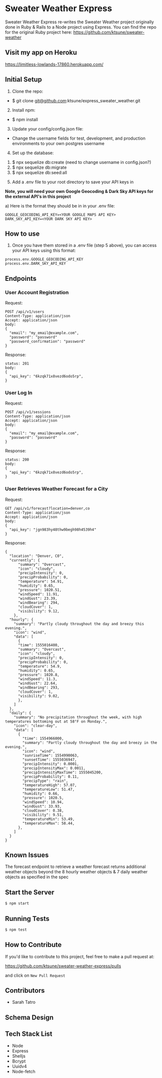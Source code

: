 # Sweater Weather Express

Sweater Weather Express re-writes the Sweater Weather project originally done in Ruby & Rails to a Node project using Express. You can find the repo for the original Ruby project here: https://github.com/ktsune/sweater-weather

## Visit my app on Heroku
https://limitless-lowlands-17860.herokuapp.com/

## Initial Setup
1) Clone the repo:
- $ git clone git@github.com:ktsune/express_sweater_weather.git

2) Install npm:
- $ npm install

3) Update your config/config.json file:
- Change the username fields for test, development, and production environments to your own postgres username

4) Set up the database:
  1. $ npx sequelize db:create (need to change username in config.json?)
  2. $ npx sequelize db:migrate
  3. $ npx sequelize db:seed:all

5) Add a .env file to your root directory to save your API keys in

  **Note, you will need your own Google Geocoding & Dark Sky API keys for the external API's in this project**

  a) Here is the format they should be in in your .env file:

    GOOGLE_GEOCODING_API_KEY=<YOUR GOOGLE MAPS API KEY>
    DARK_SKY_API_KEY=<YOUR DARK SKY API KEY>

## How to use

  1) Once you have them stored in a .env file (step 5 above), you can access your API keys using this format:

    process.env.GOOGLE_GEOCODING_API_KEY
    process.env.DARK_SKY_API_KEY

## Endpoints

### User Account Registration

Request:

```
POST /api/v1/users
Content-Type: application/json
Accept: application/json
body:
{
  "email": "my_email@example.com",
  "password": "password"
  "password_confirmation": "password"
}
```

Response:

```
status: 201
body:
{
  "api_key": "6kzqk71x8vezd6odo5rp",
}

```

### User Log In

Request:

```
POST /api/v1/sessions
Content-Type: application/json
Accept: application/json
body:
{
  "email": "my_email@example.com",
  "password": "password"
}
```

Response:

```
status: 200
body:
{
  "api_key": "6kzqk71x8vezd6odo5rp",
}
```

### User Retrieves Weather Forecast for a City

Request:

```
GET /api/v1/forecast?location=denver,co
Content-Type: application/json
Accept: application/json
body:
{
  "api_key": "jgn983hy48thw9begh98h4539h4"
}
```

Response:

```
{
  "location": "Denver, C0",
  "currently": {
      "summary": "Overcast",
      "icon": "cloudy",
      "precipIntensity": 0,
      "precipProbability": 0,
      "temperature": 54.91,
      "humidity": 0.65,
      "pressure": 1020.51,
      "windSpeed": 11.91,
      "windGust": 23.39,
      "windBearing": 294,
      "cloudCover": 1,
      "visibility": 9.12,
    },
  "hourly": {
    "summary": "Partly cloudy throughout the day and breezy this evening.",
    "icon": "wind",
    "data": [
      {
      "time": 1555016400,
      "summary": "Overcast",
      "icon": "cloudy",
      "precipIntensity": 0,
      "precipProbability": 0,
      "temperature": 54.9,
      "humidity": 0.65,
      "pressure": 1020.8,
      "windSpeed": 11.3,
      "windGust": 22.64,
      "windBearing": 293,
      "cloudCover": 1,
      "visibility": 9.02,
      },
    ]
  },
  "daily": {
    "summary": "No precipitation throughout the week, with high temperatures bottoming out at 58°F on Monday.",
    "icon": "clear-day",
    "data": [
      {
        "time": 1554966000,
        "summary": "Partly cloudy throughout the day and breezy in the evening.",
        "icon": "wind",
        "sunriseTime": 1554990063,
        "sunsetTime": 1555036947,
        "precipIntensity": 0.0001,
        "precipIntensityMax": 0.0011,
        "precipIntensityMaxTime": 1555045200,
        "precipProbability": 0.11,
        "precipType": "rain",
        "temperatureHigh": 57.07,
        "temperatureLow": 51.47,
        "humidity": 0.66,
        "pressure": 1020.5,
        "windSpeed": 10.94,
        "windGust": 33.93,
        "cloudCover": 0.38,
        "visibility": 9.51,
        "temperatureMin": 53.49,
        "temperatureMax": 58.44,
      },
    ]
  }
}
```

## Known Issues

The forecast endpoint to retrieve a weather forecast returns additional weather objects beyond the 8 hourly weather objects & 7 daily weather objects as specified in the spec

## Start the Server

```javascript
$ npm start
```

## Running Tests

```javascript
$ npm test
```

## How to Contribute

If you'd like to contribute to this project, feel free to make a pull request at:

https://github.com/ktsune/sweater-weather-express/pulls

and click on `New Pull Request`

## Contributors
- Sarah Tatro

## Schema Design

## Tech Stack List

 - Node
 - Express
 - Shelljs
 - Bcrypt
 - Uuidv4
 - Node-fetch 
